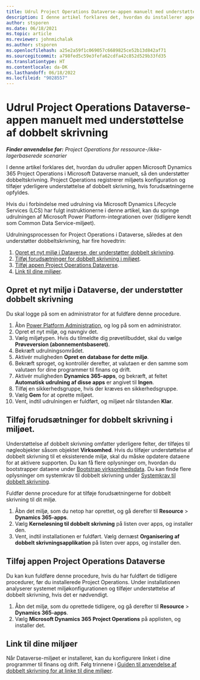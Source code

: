 ```yaml
---
title: Udrul Project Operations Dataverse-appen manuelt med understøttelse af dobbelt skrivning
description: I denne artikel forklares det, hvordan du installerer appen Project Operations Dataverse manuelt, så den understøtter dobbeltskrivning.
author: stsporen
ms.date: 06/18/2021
ms.topic: article
ms.reviewer: johnmichalak
ms.author: stsporen
ms.openlocfilehash: a25e2a59f1c069057c6689825ce52b13d842af71
ms.sourcegitcommit: a798fed5c59e3fefa62cdfa42c852d529b33fd35
ms.translationtype: HT
ms.contentlocale: da-DK
ms.lasthandoff: 06/18/2022
ms.locfileid: "9028557"
---
```

# <a name="manually-deploy-the-project-operations-dataverse-app-with-dual-write-support"></a>Udrul Project Operations Dataverse-appen manuelt med understøttelse af dobbelt skrivning

_**Finder anvendelse for:** Project Operations for ressource-/ikke-lagerbaserede scenarier_

I denne artikel forklares det, hvordan du udruller appen Microsoft Dynamics 365 Project Operations i Microsoft Dataverse manuelt, så den understøtter dobbeltskrivning. Project Operations registrerer miljøets konfiguration og tilføjer yderligere understøttelse af dobbelt skrivning, hvis forudsætningerne opfyldes.

Hvis du i forbindelse med udrulning via Microsoft Dynamics Lifecycle Services (LCS) har fulgt instruktionerne i denne artikel, kan du springe udrulningen af Microsoft Power Platform-integrationen over (tidligere kendt som Common Data Service-miljøet).

Udrulningsprocessen for Project Operations i Dataverse, således at den understøtter dobbeltskrivning, har fire hovedtrin:

1. [Opret et nyt miljø i Dataverse, der understøtter dobbelt skrivning](#create).
2. [Tilføj forudsætninger for dobbelt skrivning i miljøet](#prerequisites).
3. [Tilføj appen Project Operations Dataverse](#dataverse).
4. [Link til dine miljøer](#link).

## <a name="create-a-new-environment-in-dataverse-that-supports-dual-write"></a><a name="create"></a>Opret et nyt miljø i Dataverse, der understøtter dobbelt skrivning

Du skal logge på som en administrator for at fuldføre denne procedure.

1. Åbn [Power Platform Administration](https://admin.powerplatform.com), og log på som en administrator.
2. Opret et nyt miljø, og navngiv det.
3. Vælg miljøtypen. Hvis du tilmeldte dig prøvetilbuddet, skal du vælge **Prøveversion (abonnementsbaseret)**.
4. Bekræft udrulningsområdet.
5. Aktivér muligheden **Opret en database for dette miljø**. 
6. Bekræft sproget, og kontrollér derefter, at valutaen er den samme som valutaen for dine programmer til finans og drift.
7. Aktivér muligheden **Dynamics 365-apps**, og bekræft, at feltet **Automatisk udrulning af disse apps** er angivet til **Ingen**.
8. Tilføj en sikkerhedsgruppe, hvis der kræves en sikkerhedsgruppe.
9. Vælg **Gem** for at oprette miljøet.
10. Vent, indtil udrulningen er fuldført, og miljøet når tilstanden **Klar**.

## <a name="add-dual-write-prerequisites-to-the-environment"></a><a name="prerequisites"></a>Tilføj forudsætninger for dobbelt skrivning i miljøet.

Understøttelse af dobbelt skrivning omfatter yderligere felter, der tilføjes til nøgleobjekter såsom objektet **Virksomhed**. Hvis du tilføjer understøttelse af dobbelt skrivning til et eksisterende miljø, skal du måske opdatere dataene for at aktivere supporten. Du kan få flere oplysninger om, hvordan du bootstrapper dataene under [Bootstrap virksomhedsdata](/dynamics365/fin-ops-core/dev-itpro/data-entities/dual-write/bootstrap-company-data). Du kan finde flere oplysninger om systemkrav til dobbelt skrivning under [Systemkrav til dobbelt skrivning](/dynamics365/fin-ops-core/dev-itpro/data-entities/dual-write/dual-write-system-req).

Fuldfør denne procedure for at tilføje forudsætningerne for dobbelt skrivning til dit miljø.

1. Åbn det miljø, som du netop har oprettet, og gå derefter til **Resource** \> **Dynamics 365-apps**.
2. Vælg **Kerneløsning til dobbelt skrivning** på listen over apps, og installer den.
3. Vent, indtil installationen er fuldført. Vælg dernæst **Organisering af dobbelt skrivningsapplikation** på listen over apps, og installer den.

## <a name="add-the-project-operations-dataverse-app"></a><a name="dataverse"></a>Tilføj appen Project Operations Dataverse

Du kan kun fuldføre denne procedure, hvis du har fuldført de tidligere procedurer, før du installerede Project Operations. Under installationen analyserer systemet miljøkonfigurationen og tilføjer understøttelse af dobbelt skrivning, hvis det er nødvendigt.

1. Åbn det miljø, som du oprettede tidligere, og gå derefter til **Resource** \> **Dynamics 365-apps**.
2. Vælg **Microsoft Dynamics 365 Project Operations** på applisten, og installer det.

## <a name="link-your-environments"></a><a name="link"></a>Link til dine miljøer

Når Dataverse-miljøet er installeret, kan du konfigurere linket i dine programmer til finans og drift. Følg trinnene i [Guiden til anvendelse af dobbelt skrivning for at linke til dine miljøer](/dynamics365/fin-ops-core/dev-itpro/data-entities/dual-write/link-your-environment).
